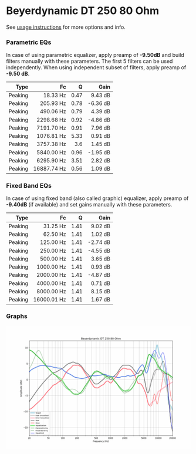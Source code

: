 # Beyerdynamic DT 250 80 Ohm
See [usage instructions](https://github.com/jaakkopasanen/AutoEq#usage) for more options and info.

### Parametric EQs
In case of using parametric equalizer, apply preamp of **-9.50dB** and build filters manually
with these parameters. The first 5 filters can be used independently.
When using independent subset of filters, apply preamp of **-9.50 dB**.

| Type    | Fc          |    Q | Gain     |
|--------:|------------:|-----:|---------:|
| Peaking | 18.33 Hz    | 0.47 | 9.43 dB  |
| Peaking | 205.93 Hz   | 0.78 | -6.36 dB |
| Peaking | 490.06 Hz   | 0.79 | 4.39 dB  |
| Peaking | 2298.68 Hz  | 0.92 | -4.86 dB |
| Peaking | 7191.70 Hz  | 0.91 | 7.96 dB  |
| Peaking | 1076.81 Hz  | 5.33 | 0.91 dB  |
| Peaking | 3757.38 Hz  | 3.6  | 1.45 dB  |
| Peaking | 5840.00 Hz  | 0.96 | -1.95 dB |
| Peaking | 6295.90 Hz  | 3.51 | 2.82 dB  |
| Peaking | 16887.74 Hz | 0.56 | 1.09 dB  |

### Fixed Band EQs
In case of using fixed band (also called graphic) equalizer, apply preamp of **-9.40dB**
(if available) and set gains manually with these parameters.

| Type    | Fc          |    Q | Gain     |
|--------:|------------:|-----:|---------:|
| Peaking | 31.25 Hz    | 1.41 | 9.02 dB  |
| Peaking | 62.50 Hz    | 1.41 | 1.02 dB  |
| Peaking | 125.00 Hz   | 1.41 | -2.74 dB |
| Peaking | 250.00 Hz   | 1.41 | -4.55 dB |
| Peaking | 500.00 Hz   | 1.41 | 3.65 dB  |
| Peaking | 1000.00 Hz  | 1.41 | 0.93 dB  |
| Peaking | 2000.00 Hz  | 1.41 | -4.87 dB |
| Peaking | 4000.00 Hz  | 1.41 | 0.71 dB  |
| Peaking | 8000.00 Hz  | 1.41 | 8.15 dB  |
| Peaking | 16000.01 Hz | 1.41 | 1.67 dB  |

### Graphs
![](./Beyerdynamic%20DT%20250%2080%20Ohm.png)